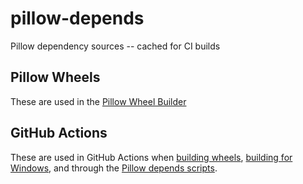 pillow-depends
==============

Pillow dependency sources -- cached for CI builds

Pillow Wheels
-------------

These are used in the [Pillow Wheel Builder](https://github.com/python-pillow/pillow-wheels)

GitHub Actions
--------------

These are used in GitHub Actions when
[building wheels](https://github.com/python-pillow/Pillow/tree/main/wheels),
[building for Windows](https://github.com/python-pillow/Pillow/tree/main/winbuild), and
through the
[Pillow depends scripts](https://github.com/python-pillow/Pillow/tree/main/depends).